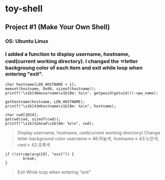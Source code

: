 # toy-shell
## Project #1 (Make Your Own Shell)

### OS: Ubuntu Linux

### I added a function to display username, hostname, cwd(current working directory). I changed the ㅠletter backgroung color of each item and exit while loop when entering "exit".


    char hostname[LEN_HOSTNAME + 1];
    memset(hostname, 0x00, sizeof(hostname));
    printf("\x1b[46musername\x1b[0m: %s\n", getpwuid(getuid())->pw_name);

    gethostname(hostname, LEN_HOSTNAME);
    printf("\x1b[43mhostname\x1b[0m: %s\n", hostname);

    char cwd[1024];
    getcwd(cwd, sizeof(cwd));
    printf("\x1b[42mcwd\x1b[0m: %s\n", cwd);

> Display username, hostname, cwd(current working directory)
> Change letter background color username-> 46:하늘색, hostname-> 43:노란색, cwd-> 42:초록색 

    if (!strcmp(args[0], "exit")) {
		    break;
	}

> Exit While loop when entering "exit"
